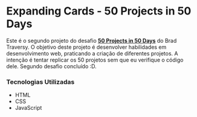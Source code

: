 # Expanding Cards - 50 Projects in 50 Days

Este é o segundo projeto do desafio [**50 Projects in 50 Days**](https://github.com/bradtraversy/50projects50days) do Brad Traversy. O objetivo deste projeto é desenvolver habilidades em desenvolvimento web, praticando a criação de diferentes projetos. A intenção é tentar replicar os 50 projetos sem que eu verifique o código dele. Segundo desafio concluído :D.

### Tecnologias Utilizadas

- HTML
- CSS
- JavaScript
